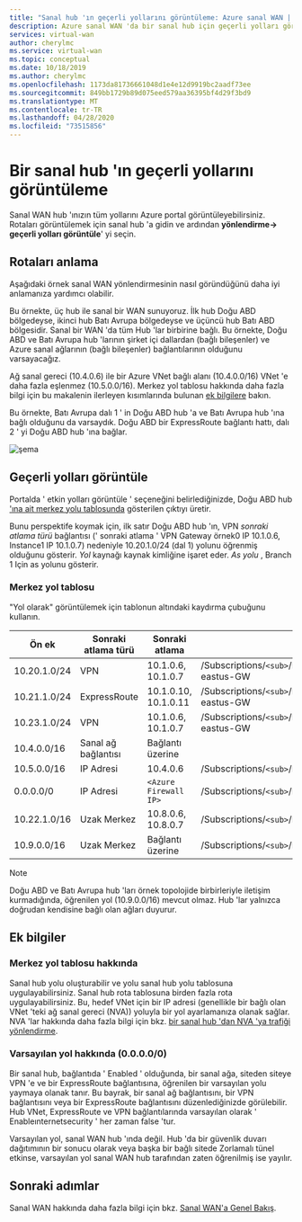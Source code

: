 ```yaml
---
title: "Sanal hub 'ın geçerli yollarını görüntüleme: Azure sanal WAN | Microsoft Docs"
description: Azure sanal WAN 'da bir sanal hub için geçerli yolları görüntüle
services: virtual-wan
author: cherylmc
ms.service: virtual-wan
ms.topic: conceptual
ms.date: 10/18/2019
ms.author: cherylmc
ms.openlocfilehash: 1173da81736661048d1e4e12d9919bc2aadf73ee
ms.sourcegitcommit: 849bb1729b89d075eed579aa36395bf4d29f3bd9
ms.translationtype: MT
ms.contentlocale: tr-TR
ms.lasthandoff: 04/28/2020
ms.locfileid: "73515856"
---
```

# <a name="view-effective-routes-of-a-virtual-hub"></a>Bir sanal hub 'ın geçerli yollarını görüntüleme

Sanal WAN hub 'ınızın tüm yollarını Azure portal görüntüleyebilirsiniz. Rotaları görüntülemek için sanal hub 'a gidin ve ardından **yönlendirme-> geçerli yolları görüntüle**' yi seçin.

## <a name="understanding-routes"></a><a name="understand"></a>Rotaları anlama

Aşağıdaki örnek sanal WAN yönlendirmesinin nasıl göründüğünü daha iyi anlamanıza yardımcı olabilir.

Bu örnekte, üç hub ile sanal bir WAN sunuyoruz. İlk hub Doğu ABD bölgedeyse, ikinci hub Batı Avrupa bölgedeyse ve üçüncü hub Batı ABD bölgesidir. Sanal bir WAN 'da tüm Hub 'lar birbirine bağlı. Bu örnekte, Doğu ABD ve Batı Avrupa hub 'larının şirket içi dallardan (bağlı bileşenler) ve Azure sanal ağlarının (bağlı bileşenler) bağlantılarının olduğunu varsayacağız.

Ağ sanal gereci (10.4.0.6) ile bir Azure VNet bağlı alanı (10.4.0.0/16) VNet 'e daha fazla eşlenmez (10.5.0.0/16). Merkez yol tablosu hakkında daha fazla bilgi için bu makalenin ilerleyen kısımlarında bulunan [ek bilgilere](#abouthubroute) bakın.

Bu örnekte, Batı Avrupa dalı 1 ' in Doğu ABD hub 'a ve Batı Avrupa hub 'ına bağlı olduğunu da varsaydık. Doğu ABD bir ExpressRoute bağlantı hattı, dalı 2 ' yi Doğu ABD hub 'ına bağlar.

![şema](./media/effective-routes-virtual-hub/diagram.png)

## <a name="view-effective-routes"></a><a name="view"></a>Geçerli yolları görüntüle

Portalda ' etkin yolları görüntüle ' seçeneğini belirlediğinizde, Doğu ABD hub ['ına ait merkez yolu tablosunda](#routetable) gösterilen çıktıyı üretir.

Bunu perspektife koymak için, ilk satır Doğu ABD hub 'ın, VPN *sonraki atlama türü* bağlantısı (' sonraki atlama ' VPN Gateway örnek0 IP 10.1.0.6, Instance1 IP 10.1.0.7) nedeniyle 10.20.1.0/24 (dal 1) yolunu öğrenmiş olduğunu gösterir. *Yol* kaynağı kaynak kimliğine işaret eder. *As yolu* , Branch 1 Için as yolunu gösterir.

### <a name="hub-route-table"></a><a name="routetable"></a>Merkez yol tablosu

"Yol olarak" görüntülemek için tablonun altındaki kaydırma çubuğunu kullanın.

| **Ön ek** |  **Sonraki atlama türü** | **Sonraki atlama** |  **Yol kaynağı** |**AS yolu** |
| ---        | ---                | ---          | ---               | ---         |
| 10.20.1.0/24|VPN |10.1.0.6, 10.1.0.7| /Subscriptions/`<sub>`/ResourceGroups/`<rg>`/Providers/Microsoft.Network/vpnGateways/343a19aa6ac74e4d81f05ccccf1536cf-eastus-GW| 20000|
|10.21.1.0/24 |ExpressRoute|10.1.0.10, 10.1.0.11|/Subscriptions/`<sub>`/ResourceGroups/`<rg>`/Providers/Microsoft.Network/expressRouteGateways/4444a6ac74e4d85555-eastus-GW|21000|
|10.23.1.0/24| VPN |10.1.0.6, 10.1.0.7|/Subscriptions/`<sub>`/ResourceGroups/`<rg>`/Providers/Microsoft.Network/vpnGateways/343a19aa6ac74e4d81f05ccccf1536cf-eastus-GW|23000|
|10.4.0.0/16|Sanal ağ bağlantısı| Bağlantı üzerine |  |  |
|10.5.0.0/16| IP Adresi| 10.4.0.6|/Subscriptions/`<sub>`/ResourceGroups/`<rg>`/Providers/Microsoft.Network/virtualhubs/easthub_1/routetables/table_1| |
|0.0.0.0/0| IP Adresi| `<Azure Firewall IP>` |/Subscriptions/`<sub>`/ResourceGroups/`<rg>`/Providers/Microsoft.Network/virtualhubs/easthub_1/routetables/table_1| |
|10.22.1.0/16| Uzak Merkez|10.8.0.6, 10.8.0.7|/Subscriptions/`<sub>`/ResourceGroups/`<rg>`/Providers/Microsoft.Network/virtualhubs/westhub_| 4848-22000 |
|10.9.0.0/16| Uzak Merkez|  Bağlantı üzerine |/Subscriptions/`<sub>`/ResourceGroups/`<rg>`/Providers/Microsoft.Network/virtualhubs/westhub_1| |

>[!NOTE]
> Doğu ABD ve Batı Avrupa hub 'ları örnek topolojide birbirleriyle iletişim kurmadığında, öğrenilen yol (10.9.0.0/16) mevcut olmaz. Hub 'lar yalnızca doğrudan kendisine bağlı olan ağları duyurur.
>

## <a name="additional-information"></a><a name="additional"></a>Ek bilgiler

### <a name="about-the-hub-route-table"></a><a name="abouthubroute"></a>Merkez yol tablosu hakkında

Sanal hub yolu oluşturabilir ve yolu sanal hub yolu tablosuna uygulayabilirsiniz. Sanal hub rota tablosuna birden fazla rota uygulayabilirsiniz. Bu, hedef VNet için bir IP adresi (genellikle bir bağlı olan VNet 'teki ağ sanal gereci (NVA)) yoluyla bir yol ayarlamanıza olanak sağlar. NVA 'lar hakkında daha fazla bilgi için bkz. [bir sanal hub 'dan NVA 'ya trafiği yönlendirme](virtual-wan-route-table-portal.md).

### <a name="about-default-route-00000"></a><a name="aboutdefaultroute"></a>Varsayılan yol hakkında (0.0.0.0/0)

Bir sanal hub, bağlantıda ' Enabled ' olduğunda, bir sanal ağa, siteden siteye VPN 'e ve bir ExpressRoute bağlantısına, öğrenilen bir varsayılan yolu yaymaya olanak tanır. Bu bayrak, bir sanal ağ bağlantısını, bir VPN bağlantısını veya bir ExpressRoute bağlantısını düzenlediğinizde görülebilir. Hub VNet, ExpressRoute ve VPN bağlantılarında varsayılan olarak ' Enableınternetsecurity ' her zaman false 'tur.

Varsayılan yol, sanal WAN hub 'ında değil. Hub 'da bir güvenlik duvarı dağıtımının bir sonucu olarak veya başka bir bağlı sitede Zorlamalı tünel etkinse, varsayılan yol sanal WAN hub tarafından zaten öğrenilmiş ise yayılır.

## <a name="next-steps"></a>Sonraki adımlar

Sanal WAN hakkında daha fazla bilgi için bkz. [Sanal WAN'a Genel Bakış](virtual-wan-about.md).